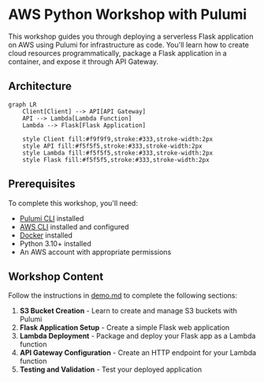 # AWS Python Workshop with Pulumi

This workshop guides you through deploying a serverless Flask application on AWS using Pulumi for infrastructure as code. You'll learn how to create cloud resources programmatically, package a Flask application in a container, and expose it through API Gateway.

## Architecture

```mermaid
graph LR
    Client[Client] --> API[API Gateway]
    API --> Lambda[Lambda Function]
    Lambda --> Flask[Flask Application]
    
    style Client fill:#f9f9f9,stroke:#333,stroke-width:2px
    style API fill:#f5f5f5,stroke:#333,stroke-width:2px
    style Lambda fill:#f5f5f5,stroke:#333,stroke-width:2px
    style Flask fill:#f5f5f5,stroke:#333,stroke-width:2px
```

## Prerequisites

To complete this workshop, you'll need:

- [Pulumi CLI](https://www.pulumi.com/docs/install/) installed
- [AWS CLI](https://docs.aws.amazon.com/cli/latest/userguide/getting-started-install.html) installed and configured
- [Docker](https://docs.docker.com/get-docker/) installed
- Python 3.10+ installed
- An AWS account with appropriate permissions

## Workshop Content

Follow the instructions in [demo.md](./demo.md) to complete the following sections:

1. **S3 Bucket Creation** - Learn to create and manage S3 buckets with Pulumi
2. **Flask Application Setup** - Create a simple Flask web application
3. **Lambda Deployment** - Package and deploy your Flask app as a Lambda function
4. **API Gateway Configuration** - Create an HTTP endpoint for your Lambda function
5. **Testing and Validation** - Test your deployed application

